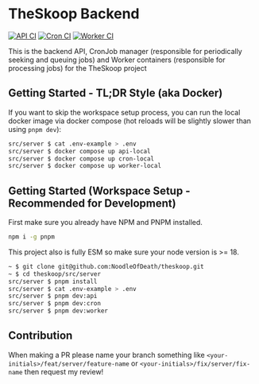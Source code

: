 # TheSkoop Backend

[![API CI](https://github.com/NoodleOfDeath/theskoop/actions/workflows/api-ci.yaml/badge.svg)](https://github.com/NoodleOfDeath/theskoop/actions/workflows/api-ci.yaml)
[![Cron CI](https://github.com/NoodleOfDeath/theskoop/actions/workflows/cron-ci.yaml/badge.svg)](https://github.com/NoodleOfDeath/theskoop/actions/workflows/cron-ci.yaml)
[![Worker CI](https://github.com/NoodleOfDeath/theskoop/actions/workflows/worker-ci.yaml/badge.svg)](https://github.com/NoodleOfDeath/theskoop/actions/workflows/worker-ci.yaml)

This is the backend API, CronJob manager (responsible for periodically seeking and queuing jobs) and Worker containers (responsible for processing jobs) for the TheSkoop project

## Getting Started - TL;DR Style (aka Docker)

If you want to skip the workspace setup process, you can run the local docker image via docker compose (hot reloads will be slightly slower than using `pnpm dev`):

```bash
src/server $ cat .env-example > .env
src/server $ docker compose up api-local
src/server $ docker compose up cron-local
src/server $ docker compose up worker-local
```

## Getting Started (Workspace Setup - Recommended for Development)

First make sure you already have NPM and PNPM installed.

```bash
npm i -g pnpm
```

This project also is fully ESM so make sure your node version is >= 18.

```bash
~ $ git clone git@github.com:NoodleOfDeath/theskoop.git
~ $ cd theskoop/src/server
src/server $ pnpm install
src/server $ cat .env-example > .env
src/server $ pnpm dev:api
src/server $ pnpm dev:cron
src/server $ pnpm dev:worker
```

## Contribution

When making a PR please name your branch something like `<your-initials>/feat/server/feature-name` or `<your-initials>/fix/server/fix-name` then request my review!
